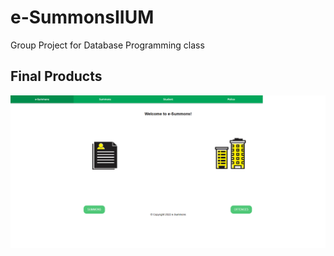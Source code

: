 # e-SummonsIIUM
Group Project for Database Programming class

## Final Products

![Image 1](summons/summons.png)
